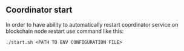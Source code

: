 ## Coordinator start

In order to have ability to automatically restart coordinator service on blockchain node restart use command like this:

`./start.sh <PATH TO ENV CONFIGURATION FILE>`
